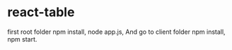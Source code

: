 # react-table
first root folder
npm install,
node app.js,
And
go to client folder 
npm install,
npm start.
